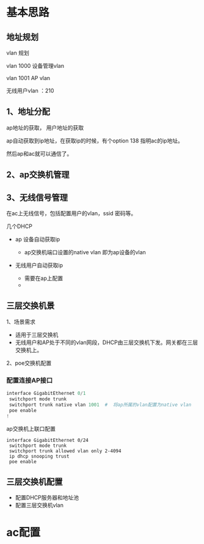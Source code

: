 # 基本思路
## 地址规划
vlan 规划

vlan 1000 设备管理vlan

vlan 1001 AP vlan

无线用户vlan ：210


## 1、地址分配
ap地址的获取，
用户地址的获取

ap自动获取到ip地址，在获取ip的时候，有个option 138 指明ac的ip地址。

然后ap和ac就可以通信了。
## 2、ap交换机管理

## 3、无线信号管理
在ac上无线信号，包括配置用户的vlan，ssid 密码等。


几个DHCP

*   ap 设备自动获取ip

    *   ap交换机端口设置的native vlan 即为ap设备的vlan
*   无线用户自动获取ip

    *   需要在ap上配置
    *


## 三层交换机景

1、场景需求

*   适用于三层交换机
*   无线用户和AP处于不同的vlan网段，DHCP由三层交换机下发。网关都在三层交换机上。

2、poe交换机配置

### 配置连接AP接口

```python
interface GigabitEthernet 0/1
 switchport mode trunk
 switchport trunk native vlan 1001  #  将ap所属的vlan配置为native vlan
 poe enable
!
```

ap交换机上联口配置

    interface GigabitEthernet 0/24
     switchport mode trunk
     switchport trunk allowed vlan only 2-4094
     ip dhcp snooping trust
     poe enable

## 三层交换机配置

*   配置DHCP服务器和地址池
*   配置三层交换机vlan

# ac配置
